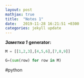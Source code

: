 ```yaml
---
layout: post
mathjax: true
title:  "Notes 1"
date:   2019-11-28 16:21:51 +0300
categories: jekyll update
---
```


***Заметка 1***
**generator:**
```python
M = [[1,2,3],[4,5,6],[7,8,9]]

G=(sum(row) for row in M)
```
#python 
